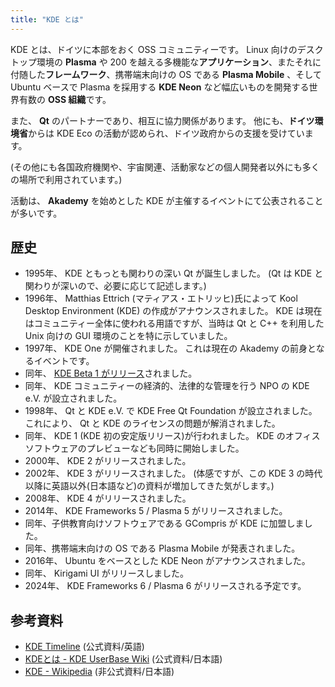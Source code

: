 ```yaml
---
title: "KDE とは"
---
```

KDE とは、ドイツに本部をおく OSS コミュニティーです。
Linux 向けのデスクトップ環境の **Plasma** や 200 を越える多機能な**アプリケーション**、またそれに付随した**フレームワーク**、携帯端末向けの OS である **Plasma Mobile** 、そして Ubuntu ベースで Plasma を採用する **KDE Neon** など幅広いものを開発する世界有数の **OSS 組織**です。

また、 **Qt** のパートナーであり、相互に協力関係があります。
他にも、**ドイツ環境省**からは KDE Eco の活動が認められ、ドイツ政府からの支援を受けています。

(その他にも各国政府機関や、宇宙関連、活動家などの個人開発者以外にも多くの場所で利用されています。)

活動は、 **Akademy** を始めとした KDE が主催するイベントにて公表されることが多いです。

## 歴史
- 1995年、 KDE ともっとも関わりの深い Qt が誕生しました。
(Qt は KDE と関わりが深いので、必要に応じて記述します。)
- 1996年、 Matthias Ettrich (マティアス・エトリッヒ)氏によって Kool Desktop Environment (KDE) の作成がアナウンスされました。
KDE は現在はコミュニティー全体に使われる用語ですが、当時は Qt と C++ を利用した Unix 向けの GUI 環境のことを特に示していました。
- 1997年、 KDE One が開催されました。
これは現在の Akademy の前身となるイベントです。
- 同年、 [KDE Beta 1 がリリース](https://kde.org/announcements/1-2-3/1.0-beta1/)されました。
- 同年、 KDE コミュニティーの経済的、法律的な管理を行う NPO の KDE e.V. が設立されました。
- 1998年、 Qt と KDE e.V. で KDE Free Qt Foundation が設立されました。
これにより、 Qt と KDE のライセンスの問題が解消されました。
- 同年、 KDE 1 (KDE 初の安定版リリース)が行われました。
KDE のオフィスソフトウェアのプレビューなども同時に開始しました。
- 2000年、 KDE 2 がリリースされました。
- 2002年、 KDE 3 がリリースされました。
(体感ですが、この KDE 3 の時代以降に英語以外(日本語など)の資料が増加してきた気がします。)
- 2008年、 KDE 4 がリリースされました。
- 2014年、 KDE Frameworks 5 / Plasma 5 がリリースされました。
- 同年、子供教育向けソフトウェアである GCompris が KDE に加盟しました。
- 同年、携帯端末向けの OS である Plasma Mobile が発表されました。
- 2016年、 Ubuntu をベースとした KDE Neon がアナウンスされました。
- 同年、 Kirigami UI がリリースしました。
- 2024年、 KDE Frameworks 6 / Plasma 6 がリリースされる予定です。

## 参考資料
- [KDE Timeline](https://timeline.kde.org) (公式資料/英語)
- [KDEとは - KDE UserBase Wiki](https://userbase.kde.org/What_is_KDE/ja) (公式資料/日本語)
- [KDE - Wikipedia](https://ja.wikipedia.org/wiki/KDE) (非公式資料/日本語)

